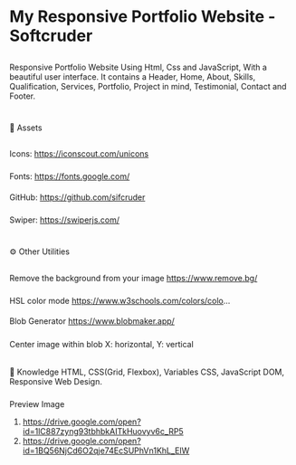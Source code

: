 # My Responsive Portfolio Website -Softcruder
##
Responsive Portfolio Website Using Html, Css and JavaScript, With a beautiful user interface. It contains a Header, Home, About, Skills, Qualification, Services, Portfolio, Project in mind, Testimonial, Contact and Footer.
###

#
📁 Assets 
##
Icons: https://iconscout.com/unicons
###
Fonts: https://fonts.google.com/
####
GitHub: https://github.com/sifcruder
#####
Swiper: https://swiperjs.com/

#
⚙️ Other Utilities
##
Remove the background from your image
https://www.remove.bg/

###
HSL color mode
https://www.w3schools.com/colors/colo...

####
Blob Generator
https://www.blobmaker.app/

#####
Center image within blob
X: horizontal, Y: vertical

######
🧠 Knowledge
HTML, CSS(Grid, Flexbox), Variables CSS, JavaScript DOM, Responsive Web Design.
###
Preview Image 
1. https://drive.google.com/open?id=1lC887zyng93tbhbkAITkHuovyv6c_RP5
2. https://drive.google.com/open?id=1BQ56NjCd6O2qje74EcSUPhVn1KhL_ElW
